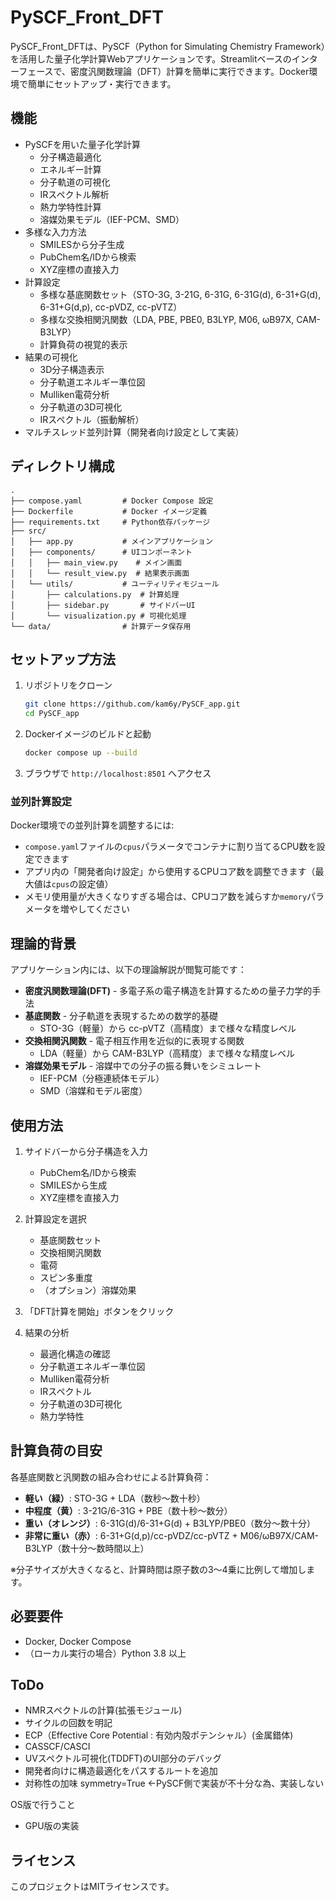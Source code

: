 # PySCF_Front_DFT

PySCF_Front_DFTは、PySCF（Python for Simulating Chemistry Framework）を活用した量子化学計算Webアプリケーションです。Streamlitベースのインターフェースで、密度汎関数理論（DFT）計算を簡単に実行できます。Docker環境で簡単にセットアップ・実行できます。

## 機能

- PySCFを用いた量子化学計算
  - 分子構造最適化
  - エネルギー計算
  - 分子軌道の可視化
  - IRスペクトル解析
  - 熱力学特性計算
  - 溶媒効果モデル（IEF-PCM、SMD）
- 多様な入力方法
  - SMILESから分子生成
  - PubChem名/IDから検索
  - XYZ座標の直接入力
- 計算設定
  - 多様な基底関数セット（STO-3G, 3-21G, 6-31G, 6-31G(d), 6-31+G(d), 6-31+G(d,p), cc-pVDZ, cc-pVTZ）
  - 多様な交換相関汎関数（LDA, PBE, PBE0, B3LYP, M06, ωB97X, CAM-B3LYP）
  - 計算負荷の視覚的表示
- 結果の可視化
  - 3D分子構造表示
  - 分子軌道エネルギー準位図
  - Mulliken電荷分析
  - 分子軌道の3D可視化
  - IRスペクトル（振動解析）
- マルチスレッド並列計算（開発者向け設定として実装）

## ディレクトリ構成

```
.
├── compose.yaml         # Docker Compose 設定
├── Dockerfile           # Docker イメージ定義
├── requirements.txt     # Python依存パッケージ
├── src/
│   ├── app.py           # メインアプリケーション
│   ├── components/      # UIコンポーネント
│   │   ├── main_view.py    # メイン画面
│   │   └── result_view.py  # 結果表示画面
│   └── utils/           # ユーティリティモジュール
│       ├── calculations.py  # 計算処理
│       ├── sidebar.py       # サイドバーUI
│       └── visualization.py # 可視化処理
└── data/                # 計算データ保存用
```

## セットアップ方法

1. リポジトリをクローン
   ```sh
   git clone https://github.com/kam6y/PySCF_app.git
   cd PySCF_app
   ```

2. Dockerイメージのビルドと起動
   ```sh
   docker compose up --build
   ```

3. ブラウザで `http://localhost:8501` へアクセス

### 並列計算設定

Docker環境での並列計算を調整するには:

- `compose.yaml`ファイルの`cpus`パラメータでコンテナに割り当てるCPU数を設定できます
- アプリ内の「開発者向け設定」から使用するCPUコア数を調整できます（最大値は`cpus`の設定値）
- メモリ使用量が大きくなりすぎる場合は、CPUコア数を減らすか`memory`パラメータを増やしてください

## 理論的背景

アプリケーション内には、以下の理論解説が閲覧可能です：

- **密度汎関数理論(DFT)** - 多電子系の電子構造を計算するための量子力学的手法
- **基底関数** - 分子軌道を表現するための数学的基礎
  - STO-3G（軽量）から cc-pVTZ（高精度）まで様々な精度レベル
- **交換相関汎関数** - 電子相互作用を近似的に表現する関数
  - LDA（軽量）から CAM-B3LYP（高精度）まで様々な精度レベル
- **溶媒効果モデル** - 溶媒中での分子の振る舞いをシミュレート
  - IEF-PCM（分極連続体モデル）
  - SMD（溶媒和モデル密度）

## 使用方法

1. サイドバーから分子構造を入力
   - PubChem名/IDから検索
   - SMILESから生成
   - XYZ座標を直接入力

2. 計算設定を選択
   - 基底関数セット
   - 交換相関汎関数
   - 電荷
   - スピン多重度
   - （オプション）溶媒効果

3. 「DFT計算を開始」ボタンをクリック

4. 結果の分析
   - 最適化構造の確認
   - 分子軌道エネルギー準位図
   - Mulliken電荷分析
   - IRスペクトル
   - 分子軌道の3D可視化
   - 熱力学特性

## 計算負荷の目安

各基底関数と汎関数の組み合わせによる計算負荷：

- **軽い（緑）**: STO-3G + LDA（数秒～数十秒）
- **中程度（黄）**: 3-21G/6-31G + PBE（数十秒～数分）
- **重い（オレンジ）**: 6-31G(d)/6-31+G(d) + B3LYP/PBE0（数分～数十分）
- **非常に重い（赤）**: 6-31+G(d,p)/cc-pVDZ/cc-pVTZ + M06/ωB97X/CAM-B3LYP（数十分～数時間以上）

※分子サイズが大きくなると、計算時間は原子数の3～4乗に比例して増加します。

## 必要要件

- Docker, Docker Compose
- （ローカル実行の場合）Python 3.8 以上

## ToDo

- NMRスペクトルの計算(拡張モジュール)
- サイクルの回数を明記
- ECP（Effective Core Potential : 有効内殻ポテンシャル）(金属錯体)
- CASSCF/CASCI
- UVスペクトル可視化(TDDFT)のUI部分のデバッグ
- 開発者向けに構造最適化をパスするルートを追加
- 対称性の加味 symmetry=True ←PySCF側で実装が不十分な為、実装しない

OS版で行うこと
- GPU版の実装

## ライセンス

このプロジェクトはMITライセンスです。
